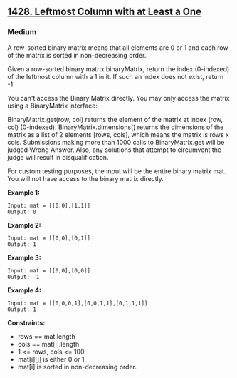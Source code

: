 ## [1428. Leftmost Column with at Least a One](https://leetcode.com/problems/leftmost-column-with-at-least-a-one/)
### Medium


A row-sorted binary matrix means that all elements are 0 or 1 and each row of
the matrix is sorted in non-decreasing order.

Given a row-sorted binary matrix binaryMatrix, return the index (0-indexed) of
the leftmost column with a 1 in it. If such an index does not exist, return -1.

You can't access the Binary Matrix directly. You may only access the matrix
using a BinaryMatrix interface:

BinaryMatrix.get(row, col) returns the element of the matrix at index
(row, col) (0-indexed).
BinaryMatrix.dimensions() returns the dimensions of the matrix as a list
of 2 elements [rows, cols], which means the matrix is rows x cols.
Submissions making more than 1000 calls to BinaryMatrix.get will be judged
Wrong Answer. Also, any solutions that attempt to circumvent the
judge will result in disqualification.

For custom testing purposes, the input will be the entire binary matrix mat.
You will not have access to the binary matrix directly.


__Example 1:__
```
Input: mat = [[0,0],[1,1]]
Output: 0
```

__Example 2:__
```
Input: mat = [[0,0],[0,1]]
Output: 1
```

__Example 3:__
```
Input: mat = [[0,0],[0,0]]
Output: -1
```

__Example 4:__
```
Input: mat = [[0,0,0,1],[0,0,1,1],[0,1,1,1]]
Output: 1
```

__Constraints:__
* rows == mat.length
* cols == mat[i].length
* 1 <= rows, cols <= 100
* mat[i][j] is either 0 or 1.
* mat[i] is sorted in non-decreasing order.

